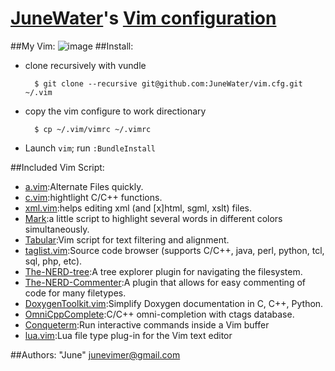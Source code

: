 # [JuneWater](https://github.com/JuneWater)'s [Vim configuration](https://github.com/JuneWater/vim.cfg)
##My Vim:
![image](https://github.com/JuneWater/Picture/raw/master/vim.cfg.png)
##Install:
* clone recursively with vundle

		$ git clone --recursive git@github.com:JuneWater/vim.cfg.git ~/.vim
		
* copy the vim configure to work directionary

		$ cp ~/.vim/vimrc ~/.vimrc
			
* Launch `vim`; run `:BundleInstall`

##Included Vim Script:
* [a.vim](https://github.com/vim-scripts/a.vim):Alternate Files quickly.
* [c.vim](https://github.com/JuneWater/c.vim):hightlight C/C++ functions.
* [xml.vim](https://github.com/vim-scripts/xml.vim):helps editing xml (and [x]html, sgml, xslt) files.
* [Mark](https://github.com/vim-scripts/Mark):a little script to highlight several words in different colors simultaneously.
* [Tabular](https://github.com/vim-scripts/Tabular):Vim script for text filtering and alignment.
* [taglist.vim](https://github.com/vim-scripts/taglist.vim):Source code browser (supports C/C++, java, perl, python, tcl, sql, php, etc).
* [The-NERD-tree](https://github.com/vim-scripts/The-NERD-tree):A tree explorer plugin for navigating the filesystem.
* [The-NERD-Commenter](https://github.com/vim-scripts/The-NERD-Commenter):A plugin that allows for easy commenting of code for many filetypes.
* [DoxygenToolkit.vim](https://github.com/vim-scripts/DoxygenToolkit.vim):Simplify Doxygen documentation in C, C++, Python.
* [OmniCppComplete](https://github.com/vim-scripts/OmniCppComplete):C/C++ omni-completion with ctags database.
* [Conqueterm](https://github.com/JuneWater/conqueterm-vim):Run interactive commands inside a Vim buffer
* [lua.vim](https://github.com/vim-scripts/lua.vim):Lua file type plug-in for the Vim text editor

##Authors:
"June" <junevimer@gmail.com>
